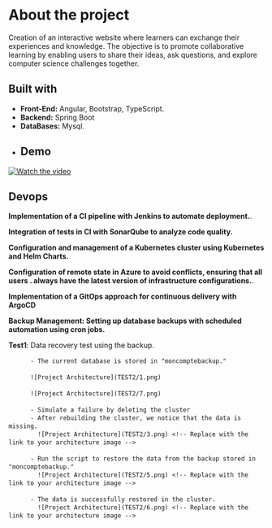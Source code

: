 # About the project
Creation of an interactive website where learners can exchange their experiences and knowledge. The objective is to promote collaborative
learning by enabling users to share their ideas, ask questions, and explore computer science challenges together.
 ## Built with
- **Front-End:** Angular, Bootstrap, TypeScript.
- **Backend:** Spring Boot
- **DataBases:** Mysql.
- ## Demo
[![Watch the video](https://github.com/EYABA12/code-warriors/blob/master/screenshot.PNG)](https://vimeo.com/manage/videos/943214153/privacy)
## Devops
**Implementation of a CI pipeline with Jenkins to automate deployment.**.

**Integration of tests in CI with SonarQube to analyze code quality.**

**Configuration and management of a Kubernetes cluster using Kubernetes and 
 Helm Charts.**
 
 **Configuration of remote state in Azure to avoid conflicts, ensuring that all users .
 always have the latest version of infrastructure configurations.**.
 
 **Implementation of a GitOps approach for continuous delivery with ArgoCD**
 
 **Backup Management: Setting up database backups with scheduled automation using cron jobs.**
 
 **Test1**: Data recovery test using the backup.
 
          - The current database is stored in "moncomptebackup."
          
          ![Project Architecture](TEST2/1.png) 
          
          ![Project Architecture](TEST2/7.png) 

          - Simulate a failure by deleting the cluster
          - After rebuilding the cluster, we notice that the data is missing.
            ![Project Architecture](TEST2/3.png) <!-- Replace with the link to your architecture image -->

          - Run the script to restore the data from the backup stored in "moncomptebackup."
            ![Project Architecture](TEST2/5.png) <!-- Replace with the link to your architecture image -->

          - The data is successfully restored in the cluster.
            ![Project Architecture](TEST2/6.png) <!-- Replace with the link to your architecture image -->

         

         

